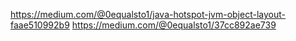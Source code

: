 https://medium.com/@0equalsto1/java-hotspot-jvm-object-layout-faae510992b9
https://medium.com/@0equalsto1/37cc892ae739
